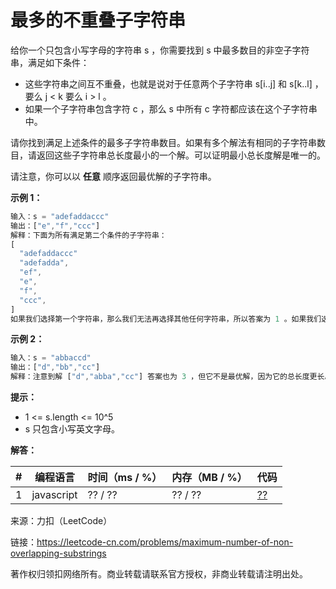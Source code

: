 # 最多的不重叠子字符串

给你一个只包含小写字母的字符串 s ，你需要找到 s 中最多数目的非空子字符串，满足如下条件：

- 这些字符串之间互不重叠，也就是说对于任意两个子字符串 s[i..j] 和 s[k..l] ，要么 j < k 要么 i > l 。
- 如果一个子字符串包含字符 c ，那么 s 中所有 c 字符都应该在这个子字符串中。

请你找到满足上述条件的最多子字符串数目。如果有多个解法有相同的子字符串数目，请返回这些子字符串总长度最小的一个解。可以证明最小总长度解是唯一的。

请注意，你可以以 **任意** 顺序返回最优解的子字符串。

**示例 1：**

``` javascript
输入：s = "adefaddaccc"
输出：["e","f","ccc"]
解释：下面为所有满足第二个条件的子字符串：
[
  "adefaddaccc"
  "adefadda",
  "ef",
  "e",
  "f",
  "ccc",
]
如果我们选择第一个字符串，那么我们无法再选择其他任何字符串，所以答案为 1 。如果我们选择 "adefadda" ，剩下子字符串中我们只可以选择 "ccc" ，它是唯一不重叠的子字符串，所以答案为 2 。同时我们可以发现，选择 "ef" 不是最优的，因为它可以被拆分成 2 个子字符串。所以最优解是选择 ["e","f","ccc"] ，答案为 3 。不存在别的相同数目子字符串解。
```

**示例 2：**

``` javascript
输入：s = "abbaccd"
输出：["d","bb","cc"]
解释：注意到解 ["d","abba","cc"] 答案也为 3 ，但它不是最优解，因为它的总长度更长。
```

**提示：**

- 1 <= s.length <= 10^5
- s 只包含小写英文字母。

**解答：**

**#**|**编程语言**|**时间（ms / %）**|**内存（MB / %）**|**代码**
--|--|--|--|--
1|javascript|?? / ??|?? / ??|[??](./javascript/ac_v1.js)

来源：力扣（LeetCode）

链接：https://leetcode-cn.com/problems/maximum-number-of-non-overlapping-substrings

著作权归领扣网络所有。商业转载请联系官方授权，非商业转载请注明出处。
